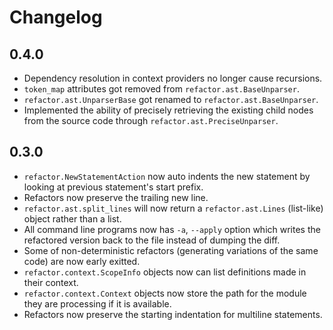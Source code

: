 # Changelog

## 0.4.0

- Dependency resolution in context providers no longer cause recursions.
- `token_map` attributes got removed from `refactor.ast.BaseUnparser`.
- `refactor.ast.UnparserBase` got renamed to `refactor.ast.BaseUnparser`.
- Implemented the ability of precisely retrieving the existing child nodes from the source code through `refactor.ast.PreciseUnparser`.

## 0.3.0

- `refactor.NewStatementAction` now auto indents the new statement by looking at previous statement's start prefix.
- Refactors now preserve the trailing new line.
- `refactor.ast.split_lines` will now return a `refactor.ast.Lines` (list-like) object rather than a list.
- All command line programs now has `-a`, `--apply` option which writes the refactored version back to the file instead of dumping the diff.
- Some of non-deterministic refactors (generating variations of the same code) are now early exitted.
- `refactor.context.ScopeInfo` objects now can list definitions made in their context.
- `refactor.context.Context` objects now store the path for the module they are processing if it is available.
- Refactors now preserve the starting indentation for multiline statements.
